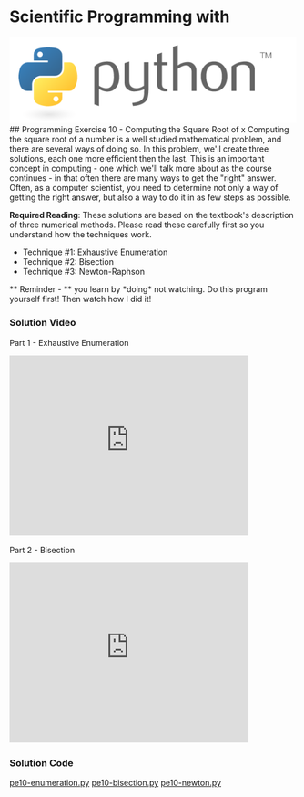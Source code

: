 # Scientific Programming with 
<img src="../../imgs/python.png"/>
## Programming Exercise 10 - Computing the Square Root of x
Computing the square root of a number is a well studied mathematical problem, and there are several ways of doing so.  In this problem, we'll create three solutions, each one more efficient then the last.  This is an important concept in computing - one which we'll talk more about as the course continues - in that often there are many ways to get the "right" answer.  Often, as a computer scientist, you need to determine not only a way of getting the right answer, but also a way to do it in as few steps as possible.

**Required Reading**: These solutions are based on the textbook's description of three numerical methods.  Please read these carefully first so you understand how the techniques work.

- Technique #1:  Exhaustive Enumeration
- Technique #2:  Bisection
- Technique #3:  Newton-Raphson

<div class="highlight">** Reminder -  ** you learn by *doing* not watching.  Do this program yourself first!  Then watch how I did it!</div>

### Solution Video
Part 1 - Exhaustive Enumeration
<iframe width="420" height="315" src="https://www.youtube.com/embed/bPIPsZNs2Gs" frameborder="0" allowfullscreen></iframe>

Part 2 - Bisection
<iframe width="420" height="315" src="https://www.youtube.com/embed/JHIRg1TaOqw" frameborder="0" allowfullscreen></iframe>


### Solution Code
[pe10-enumeration.py](pe10-enumeration.py)
[pe10-bisection.py](pe10-bisection.py)
[pe10-newton.py](pe10-newton.py)



